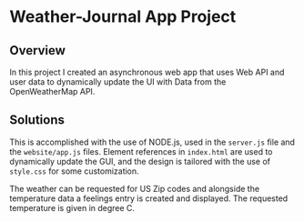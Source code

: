 # Weather-Journal App Project

## Overview
In this project I created an asynchronous web app that uses Web API and user data to dynamically update the UI with Data from the OpenWeatherMap API.

## Solutions
This is accomplished with the use of NODE.js, used in the `server.js` file and the `website/app.js` files. Element references in `index.html` are used to dynamically update the GUI, and the design is tailored with the use of `style.css` for some customization.

The weather can be requested for US Zip codes and alongside the temperature data a feelings entry is created and displayed. The requested temperature is given in degree C.